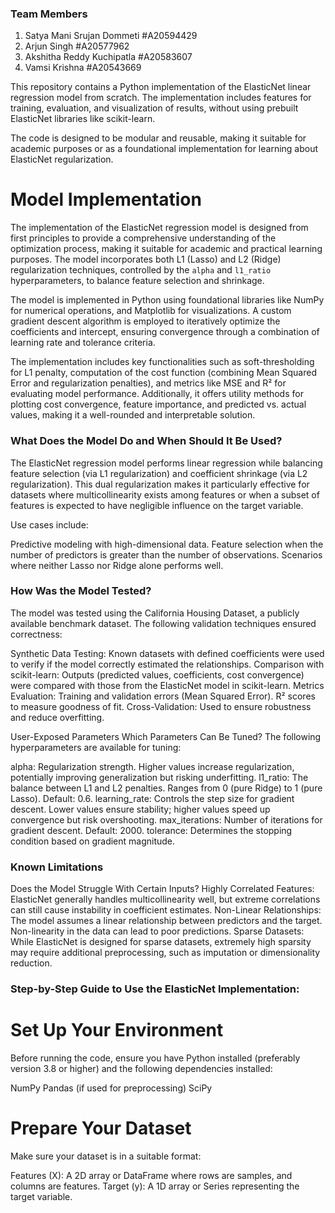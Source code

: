 ### Team Members

1. Satya Mani Srujan Dommeti #A20594429
2. Arjun Singh  #A20577962
3. Akshitha Reddy Kuchipatla #A20583607 
4. Vamsi Krishna  #A20543669
   
This repository contains a Python implementation of the ElasticNet linear regression model from scratch. The implementation includes features for training, evaluation, and visualization of results, without using prebuilt ElasticNet libraries like scikit-learn.

The code is designed to be modular and reusable, making it suitable for academic purposes or as a foundational implementation for learning about ElasticNet regularization.


# Model Implementation

The implementation of the ElasticNet regression model is designed from first principles to provide a comprehensive understanding of the optimization process, making it suitable for academic and practical learning purposes. The model incorporates both L1 (Lasso) and L2 (Ridge) regularization techniques, controlled by the `alpha` and `l1_ratio` hyperparameters, to balance feature selection and shrinkage. 

The model is implemented in Python using foundational libraries like NumPy for numerical operations, and Matplotlib for visualizations. A custom gradient descent algorithm is employed to iteratively optimize the coefficients and intercept, ensuring convergence through a combination of learning rate and tolerance criteria. 

The implementation includes key functionalities such as soft-thresholding for L1 penalty, computation of the cost function (combining Mean Squared Error and regularization penalties), and metrics like MSE and R² for evaluating model performance. Additionally, it offers utility methods for plotting cost convergence, feature importance, and predicted vs. actual values, making it a well-rounded and interpretable solution.

### What Does the Model Do and When Should It Be Used?
The ElasticNet regression model performs linear regression while balancing feature selection (via L1 regularization) and coefficient shrinkage (via L2 regularization). This dual regularization makes it particularly effective for datasets where multicollinearity exists among features or when a subset of features is expected to have negligible influence on the target variable.

Use cases include:

Predictive modeling with high-dimensional data.
Feature selection when the number of predictors is greater than the number of observations.
Scenarios where neither Lasso nor Ridge alone performs well.

### How Was the Model Tested?
The model was tested using the California Housing Dataset, a publicly available benchmark dataset. The following validation techniques ensured correctness:

Synthetic Data Testing: Known datasets with defined coefficients were used to verify if the model correctly estimated the relationships.
Comparison with scikit-learn: Outputs (predicted values, coefficients, cost convergence) were compared with those from the ElasticNet model in scikit-learn.
Metrics Evaluation:
Training and validation errors (Mean Squared Error).
R² scores to measure goodness of fit.
Cross-Validation: Used to ensure robustness and reduce overfitting.

User-Exposed Parameters
Which Parameters Can Be Tuned?
The following hyperparameters are available for tuning:

alpha: Regularization strength. Higher values increase regularization, potentially improving generalization but risking underfitting.
l1_ratio: The balance between L1 and L2 penalties. Ranges from 0 (pure Ridge) to 1 (pure Lasso). Default: 0.6.
learning_rate: Controls the step size for gradient descent. Lower values ensure stability; higher values speed up convergence but risk overshooting.
max_iterations: Number of iterations for gradient descent. Default: 2000.
tolerance: Determines the stopping condition based on gradient magnitude.

### Known Limitations
Does the Model Struggle With Certain Inputs?
Highly Correlated Features: ElasticNet generally handles multicollinearity well, but extreme correlations can still cause instability in coefficient estimates.
Non-Linear Relationships: The model assumes a linear relationship between predictors and the target. Non-linearity in the data can lead to poor predictions.
Sparse Datasets: While ElasticNet is designed for sparse datasets, extremely high sparsity may require additional preprocessing, such as imputation or dimensionality reduction.

### Step-by-Step Guide to Use the ElasticNet Implementation:
# Set Up Your Environment
Before running the code, ensure you have Python installed (preferably version 3.8 or higher) and the following dependencies installed:

NumPy
Pandas (if used for preprocessing)
SciPy

# Prepare Your Dataset
Make sure your dataset is in a suitable format:

Features (X): A 2D array or DataFrame where rows are samples, and columns are features.
Target (y): A 1D array or Series representing the target variable.
